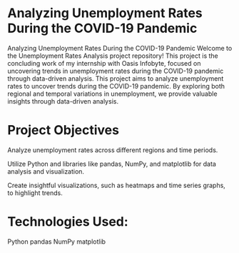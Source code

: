 # Analyzing Unemployment Rates During the COVID-19 Pandemic
Analyzing Unemployment Rates During the COVID-19 Pandemic
Welcome to the Unemployment Rates Analysis project repository! This project is the concluding work of my internship with Oasis Infobyte, focused on uncovering trends in unemployment rates during the COVID-19 pandemic through data-driven analysis.
This project aims to analyze unemployment rates to uncover trends during the COVID-19 pandemic. By exploring both regional and temporal variations in unemployment, we provide valuable insights through data-driven analysis.

# Project Objectives
Analyze unemployment rates across different regions and time periods.

Utilize Python and libraries like pandas, NumPy, and matplotlib for data analysis and visualization.

Create insightful visualizations, such as heatmaps and time series graphs, to highlight trends.

# Technologies Used:
Python
pandas
NumPy
matplotlib

